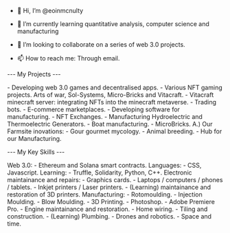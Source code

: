 - 👋 Hi, I’m @eoinmcnulty


- 🌱 I’m currently learning quantitative analysis, computer science and manufacturing 


- 💞️ I’m looking to collaborate on a series of web 3.0 projects.


- 📫 How to reach me: Through email.

--- My Projects ---



<My Programming Projects>
- Developing web 3.0 games and decentralised apps.
- Various NFT gaming projects. Arts of war, Sol-Systems, Micro-Bricks and Vitacraft. 
- Vitacraft minecraft server: integrating NFTs into the minecraft metaverse.
- Trading bots.
- E-commerce marketplaces.

<My Upcoming Programming Projects>
- Developing software for manufacturing.
- NFT Exchanges.

<My Manufacturing Projects>
- Manufacturing Hydroelectric and Thermoelectric Generators.

<My Upcoming Manufacturing Projects>
- Boat manufacturing. 
- MicroBricks.
  
<My Real Estate Projects>
  A.) Our Farmsite inovations:
  - Gour gourmet mycology.
  - Animal breeding.
  - Hub for our Manufacturing.
  
  
  
--- My Key Skills ---

<Programming>
Web 3.0:
- Ethereum and Solana smart contracts.
Languages:
- CSS, Javascript.
Learning:
- Truffle, Solidarity, Python, C++. 

 <Electronics>
Electronic maintainance and repairs:
- Graphics cards.
- Laptops / computers / phones / tablets. 
- Inkjet printers / Laser printers.
- (Learning) maintainance and restoration of 3D printers.

<Manufacturing>
Manufacturing:
- Rotomoulding.
- Injection Moulding.
- Blow Moulding.
- 3D Printing. 

<Design Skills>
  - Photoshop.
  - Adobe Premiere Pro.
   
<Mechanical>
- Engine maintainance and restoration.

<Real Estate>
  - Home wiring.
  - Tiling and construction.
  - (Learning) Plumbing.
  
<My Later Interests and ambitions>
- Drones and robotics.
- Space and time.
